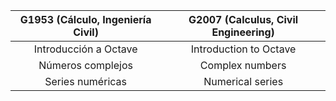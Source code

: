 | G1953 (Cálculo, Ingeniería Civil)   |      G2007 (Calculus, Civil Engineering)     | 
|:-----------------------------------:|:--------------------------------------------:|
| Introducción a Octave              | Introduction to Octave                       |
| Números complejos                   | Complex numbers                              |
| Series numéricas                    | Numerical series                             |
